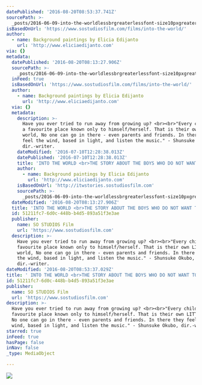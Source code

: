 ```yaml
---
datePublished: '2016-08-20T08:53:37.741Z'
sourcePath: >-
  _posts/2016-06-09-into-the-worldlessbrgreaterlessfont-size10pxgreaterthe-story-about-the-boys.md
isBasedOnUrl: 'https://www.sostudiosfilm.com/films/into-the-world/'
author:
  - name: Background paintings by Elicia Edijanto
    url: 'http://www.eliciaedijanto.com'
via: {}
metadata:
  datePublished: '2016-08-20T08:13:27.906Z'
  sourcePath: >-
    _posts/2016-06-09-into-the-worldlessbrgreaterlessfont-size10pxgreaterthe-story-about-the-boys.md
  inFeed: true
  isBasedOnUrl: 'https://www.sostudiosfilm.com/films/into-the-world/'
  author:
    - name: Background paintings by Elicia Edijanto
      url: 'http://www.eliciaedijanto.com'
  via: {}
  metadata:
    description: >-
      Have you ever tried to run away from growing up? <br><br>"Every child has
      a favourite place known only to himself/herself. That is their own LITTLE
      world, No one can go in there - even parents and friends. In there they
      feel the wind, based in light, and listen the music." - Shunsuke Okubo,
      dir.-writer.
    dateModified: '2016-07-10T12:28:38.013Z'
    datePublished: '2016-07-10T12:28:38.013Z'
    title: 'INTO THE WORLD <br>THE STORY ABOUT THE BOYS WHO DO NOT WANT TO GROW UP. '
    author:
      - name: Background paintings by Elicia Edijanto
        url: 'http://www.eliciaedijanto.com'
    isBasedOnUrl: 'http://itwstories.sostudiosfilm.com'
    sourcePath: >-
      _posts/2016-06-09-into-the-worldlessbrgreaterlessfont-size10pxgreaterthe-story-about-the-boys.md
  dateModified: '2016-08-20T08:13:27.906Z'
  title: 'INTO THE WORLD <br>THE STORY ABOUT THE BOYS WHO DO NOT WANT TO GROW UP. '
  id: 51211fc7-6d0c-448b-b4d5-893a51f3e3ae
  publisher:
    name: SO STUDIOS Film
    url: 'https://www.sostudiosfilm.com'
  description: >-
    Have you ever tried to run away from growing up? <br><br>"Every child has a
    favourite place known only to himself/herself. That is their own LITTLE
    world, No one can go in there - even parents and friends. In there they feel
    the wind, based in light, and listen the music." - Shunsuke Okubo,
    dir.-writer.
dateModified: '2016-08-20T08:53:37.029Z'
title: ' INTO THE WORLD <br>THE STORY ABOUT THE BOYS WHO DO NOT WANT TO GROW UP.'
id: 51211fc7-6d0c-448b-b4d5-893a51f3e3ae
publisher:
  name: SO STUDIOS Film
  url: 'https://www.sostudiosfilm.com'
description: >-
  Have you ever tried to run away from growing up? <br><br>"Every child has a
  favourite place known only to himself/herself. That is their own LITTLE world,
  No one can go in there - even parents and friends. In there they feel the
  wind, based in light, and listen the music." - Shunsuke Okubo, dir.-writer.
starred: true
inFeed: true
hasPage: false
inNav: false
_type: MediaObject

---
```

![](https://the-grid-user-content.s3-us-west-2.amazonaws.com/99db2d44-9164-425a-a20b-11d3e93e8d11.jpg)